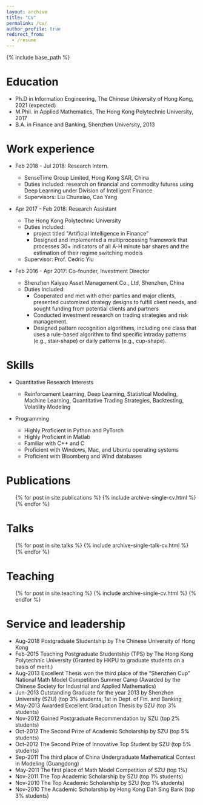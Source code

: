 ```yaml
---
layout: archive
title: "CV"
permalink: /cv/
author_profile: true
redirect_from:
  - /resume
---
```


{% include base_path %}

Education
======
* Ph.D in Information Engineering, The Chinese University of Hong Kong, 2021 (expected)
* M.Phil. in Applied Mathematics, The Hong Kong Polytechnic University, 2017
* B.A. in Finance and Banking, Shenzhen University, 2013

Work experience
======
* Feb 2018 - Jul 2018:  Research Intern.
  * SenseTime Group Limited, Hong Kong SAR, China
  * Duties included: research on financial and commodity futures using Deep Learning under Division of Intelligent Finance
  * Supervisors: Liu Chunxiao, Cao Yang

* Apr 2017 - Feb 2018: Research Assistant
  * The Hong Kong Polytechnic University
  * Duties included: 
    * project titled "Artificial Intelligence in Finance"
    * Designed and implemented a multiprocessing framework that processes 30+ indicators of all A-H minute bar shares and the estimation of their regime switching models
  * Supervisor: Prof. Cedric Yiu

* Feb 2016 - Apr 2017: Co-founder, Investment Director
  * Shenzhen Kaiyao Asset Management Co., Ltd, Shenzhen, China
  * Duties included: 
    * Cooperated and met with other parties and major clients, presented customized strategy designs to fulfill client needs, and sought funding from potential clients and partners
    * Conducted investment research on trading strategies and risk management.
    * Designed pattern recognition algorithms, including one class that uses a rule-based algorithm to find specific intraday patterns (e.g., stair-shape) or daily patterns (e.g., cup-shape).
  
Skills
======
* Quantitative Research Interests
  * Reinforcement Learning, Deep Learning, Statistical Modeling, Machine Learning, 
Quantitative Trading Strategies, Backtesting, Volatility Modeling 

* Programming
  * Highly Proficient in Python and PyTorch 
  * Highly Proficient in Matlab 
  * Familiar with C++ and C 
  * Proficient with Windows, Mac, and Ubuntu operating systems
  * Proficient with Bloomberg and Wind databases


Publications
======
  <ul>{% for post in site.publications %}
    {% include archive-single-cv.html %}
  {% endfor %}</ul>
  
Talks
======
  <ul>{% for post in site.talks %}
    {% include archive-single-talk-cv.html %}
  {% endfor %}</ul>
  
Teaching
======
  <ul>{% for post in site.teaching %}
    {% include archive-single-cv.html %}
  {% endfor %}</ul>
  
Service and leadership
======

* Aug-2018 Postgraduate Studentship by The Chinese University of Hong Kong
* Feb-2015 Teaching Postgraduate Studentship (TPS) by The Hong Kong Polytechnic University (Granted by HKPU to graduate students on a basis of merit.)
* Aug-2013 Excellent Thesis won the third place of the “Shenzhen Cup” National Math Model Competition Summer Camp (Awarded by the Chinese Society for Industrial and Applied Mathematics)
* Jun-2013 Outstanding Graduate for the year 2013 by Shenzhen University (SZU) (top 3% students; 1st in Dept. of Fin. and Banking
* May-2013 Awarded Excellent Graduation Thesis by SZU  (top 3% students)
* Nov-2012 Gained Postgraduate Recommendation by SZU (top 2% students)
* Oct-2012 The Second Prize of Academic Scholarship by SZU (top 5% students) 
* Oct-2012 The Second Prize of Innovative Top Student by SZU (top 5% students)
* Sep-2011 The third place of China Undergraduate Mathematical Contest in Modeling (Guangdong) 
* May-2011 The first place of Math Model Competition of SZU (top 1%)
* Nov-2011 The Top Academic Scholarship by SZU (top 1% students)
* Nov-2010 The Top Academic Scholarship by SZU (top 1% students)
* Nov-2010 The Academic Scholarship by Hong Kong Dah Sing Bank (top 3% students)

